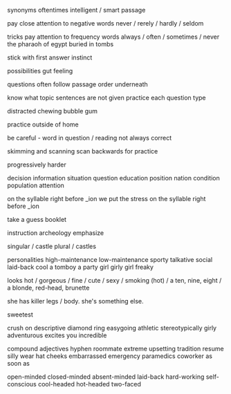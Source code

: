 synonyms
oftentimes
intelligent / smart
passage

pay close attention to negative words
never / rerely / hardly / seldom

tricks
pay attention to frequency words
always / often / sometimes / never
the pharaoh of egypt
buried in tombs

stick with first answer
instinct

possibilities
gut feeling

 
questions often follow passage order
underneath

know what topic sentences are
not given
practice each question type

distracted
chewing bubble gum

practice outside of home

be careful - word in question / reading
                  not always correct

skimming and scanning
scan backwards for practice

progressively harder



decision
information
situation
question
education
position
nation
condition
population
attention


on the syllable right before _ion
we put the stress on the syllable right before _ion


take a guess
booklet

instruction
archeology
emphasize

singular / castle
plural / castles


personalities
high-maintenance
low-maintenance
sporty
talkative
social
laid-back
cool
a tomboy
a party girl
girly girl
freaky


looks
hot / gorgeous / fine / cute / sexy / smoking (hot) / a ten, nine, eight / a blonde, red-head, brunette



she has killer legs / body.
she's something else.

sweetest




crush on
descriptive
diamond ring
easygoing
athletic
stereotypically girly
adventurous
excites you
incredible







compound adjectives
hyphen
roommate
extreme
upsetting
tradition
resume
silly
wear
hat
cheeks
embarrassed
emergency
paramedics
coworker
as soon as

open-minded
closed-minded
absent-minded
laid-back
hard-working
self-conscious
cool-headed
hot-headed
two-faced




